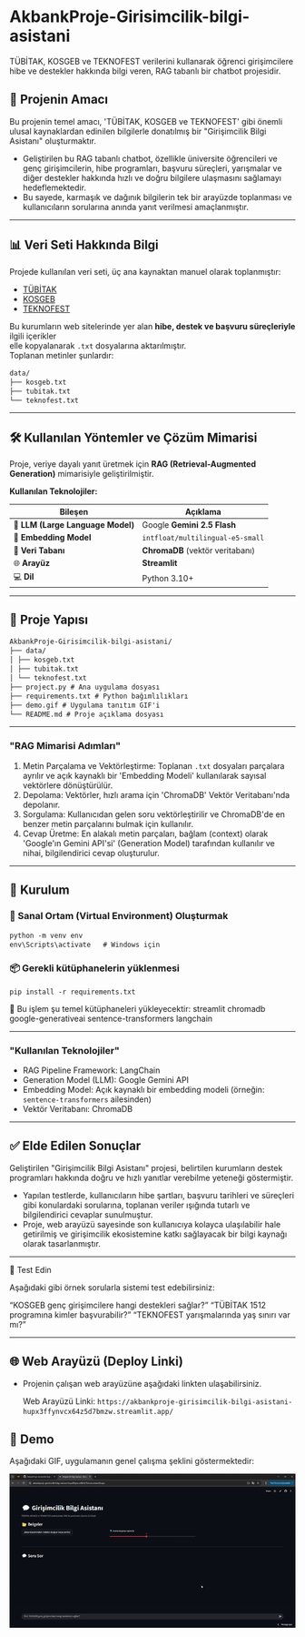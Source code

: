 # AkbankProje-Girisimcilik-bilgi-asistani
  TÜBİTAK, KOSGEB ve TEKNOFEST verilerini kullanarak öğrenci girişimcilere hibe ve destekler hakkında bilgi veren, RAG tabanlı bir chatbot projesidir.

## 🚀 Projenin Amacı

  Bu projenin temel amacı, 'TÜBİTAK, KOSGEB ve TEKNOFEST' gibi önemli ulusal kaynaklardan edinilen bilgilerle donatılmış bir "Girişimcilik Bilgi Asistanı" oluşturmaktır.

-  Geliştirilen bu RAG tabanlı chatbot, özellikle üniversite öğrencileri ve genç girişimcilerin, hibe programları, başvuru süreçleri, yarışmalar ve diğer destekler hakkında hızlı ve doğru bilgilere ulaşmasını sağlamayı hedeflemektedir.
-  Bu sayede, karmaşık ve dağınık bilgilerin tek bir arayüzde toplanması ve kullanıcıların sorularına anında yanıt verilmesi amaçlanmıştır.

---

## 📊 Veri Seti Hakkında Bilgi

Projede kullanılan veri seti, üç ana kaynaktan manuel olarak toplanmıştır:

- [TÜBİTAK](https://www.tubitak.gov.tr/)
- [KOSGEB](https://www.kosgeb.gov.tr/)
- [TEKNOFEST](https://www.teknofest.org/)

Bu kurumların web sitelerinde yer alan **hibe, destek ve başvuru süreçleriyle** ilgili içerikler  
elle kopyalanarak `.txt` dosyalarına aktarılmıştır.  
Toplanan metinler şunlardır:

```
data/
├── kosgeb.txt
├── tubitak.txt
└── teknofest.txt
```

---

## 🛠️ Kullanılan Yöntemler ve Çözüm Mimarisi

Proje, veriye dayalı yanıt üretmek için **RAG (Retrieval-Augmented Generation)** mimarisiyle geliştirilmiştir.

**Kullanılan Teknolojiler:**

| Bileşen | Açıklama |
|----------|-----------|
| 💬 **LLM (Large Language Model)** | Google **Gemini 2.5 Flash** |
| 🧭 **Embedding Model** | `intfloat/multilingual-e5-small` |
| 🧮 **Veri Tabanı** | **ChromaDB** (vektör veritabanı) |
| 🌐 **Arayüz** | **Streamlit** |
| 💻 **Dil** | Python 3.10+ |

---

## 🧱 Proje Yapısı
```
AkbankProje-Girisimcilik-bilgi-asistani/
├── data/
│ ├── kosgeb.txt
│ ├── tubitak.txt
│ └── teknofest.txt
├── project.py # Ana uygulama dosyası
├── requirements.txt # Python bağımlılıkları
├── demo.gif # Uygulama tanıtım GIF'i
└── README.md # Proje açıklama dosyası
```

---

### "RAG Mimarisi Adımları"

1. Metin Parçalama ve Vektörleştirme: Toplanan `.txt` dosyaları parçalara ayrılır ve açık kaynaklı bir 'Embedding Modeli' kullanılarak sayısal vektörlere dönüştürülür.
2. Depolama: Vektörler, hızlı arama için 'ChromaDB' Vektör Veritabanı'nda depolanır.
3. Sorgulama: Kullanıcıdan gelen soru vektörleştirilir ve ChromaDB'de en benzer metin parçalarını bulmak için kullanılır.
4. Cevap Üretme: En alakalı metin parçaları, bağlam (context) olarak 'Google'ın Gemini API'si' (Generation Model) tarafından kullanılır ve nihai, bilgilendirici cevap oluşturulur.

---

## 🌼 Kurulum

### 🧱 Sanal Ortam (Virtual Environment) Oluşturmak

```
python -m venv env
env\Scripts\activate   # Windows için

```
### 📦 Gerekli kütüphanelerin yüklenmesi
```
pip install -r requirements.txt
```

🧩 Bu işlem şu temel kütüphaneleri yükleyecektir:
streamlit
chromadb
google-generativeai
sentence-transformers
langchain

--- 

### "Kullanılan Teknolojiler"

-  RAG Pipeline Framework: LangChain
-  Generation Model (LLM): Google Gemini API
-  Embedding Model: Açık kaynaklı bir embedding modeli (örneğin: `sentence-transformers` ailesinden)
-  Vektör Veritabanı: ChromaDB

---

## ✅ Elde Edilen Sonuçlar

Geliştirilen "Girişimcilik Bilgi Asistanı" projesi, belirtilen kurumların destek programları hakkında doğru ve hızlı yanıtlar verebilme yeteneği göstermiştir.
-  Yapılan testlerde, kullanıcıların hibe şartları, başvuru tarihleri ve süreçleri gibi konulardaki sorularına, toplanan veriler ışığında tutarlı ve bilgilendirici cevaplar sunulmuştur.
-  Proje, web arayüzü sayesinde son kullanıcıya kolayca ulaşılabilir hale getirilmiş ve girişimcilik ekosistemine katkı sağlayacak bir bilgi kaynağı olarak tasarlanmıştır.

---

🧭 Test Edin

Aşağıdaki gibi örnek sorularla sistemi test edebilirsiniz:

“KOSGEB genç girişimcilere hangi destekleri sağlar?”
“TÜBİTAK 1512 programına kimler başvurabilir?”
“TEKNOFEST yarışmalarında yaş sınırı var mı?”

---

## 🌐 Web Arayüzü (Deploy Linki)

-  Projenin çalışan web arayüzüne aşağıdaki linkten ulaşabilirsiniz.

    Web Arayüzü Linki: `https://akbankproje-girisimcilik-bilgi-asistani-hupx3ffynvcx64z5d7bmzw.streamlit.app/`
   
## 🎥 Demo
Aşağıdaki GIF, uygulamanın genel çalışma şeklini göstermektedir:

<p align="center">
  <img src="./demo.gif" alt="Uygulama Tanıtımı" width="800"/>
</p>

   
